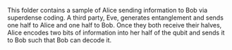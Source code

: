 This folder contains a sample of Alice sending information to Bob via superdense coding. A third party, Eve, generates entanglement and sends one half to Alice and one half to Bob. Once they both receive their halves, Alice encodes two bits of information into her half of the qubit and sends it to Bob such that Bob can decode it.